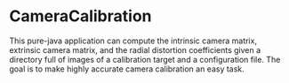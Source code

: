# CameraCalibration

This pure-java application can compute the intrinsic camera matrix, extrinsic camera matrix, and the radial distortion coefficients given a directory full of images of a calibration target and a configuration file. The goal is to make highly accurate camera calibration an easy task.
